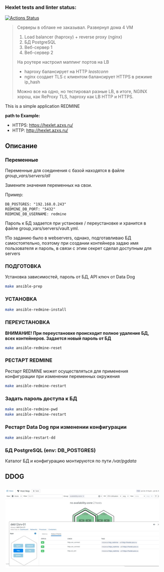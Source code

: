 ### Hexlet tests and linter status:
[![Actions Status](https://github.com/antmbx/devops-for-programmers-project-76/actions/workflows/hexlet-check.yml/badge.svg)](https://github.com/antmbx/devops-for-programmers-project-76/actions)


> Серверы в облаке не заказывал.
> Развернул дома 4 VM
> 
> 1. Load balancer (haproxy) + reverse proxy (nginx)
> 2. БД PostgreSQL
> 3. Веб-сервер 1
> 4. Веб-сервер 2
> 
> На роутере настроил маппинг портов на LB
> - haproxy балансирует на HTTP *leastconn*
> - nginx создает TLS с клиентом балансирует HTTPS в режиме ip_hash
> 
> Можно все на одно, но тестировал разные LB, в итоге, NGINX хорош, как ReProxy TLS, haproxy как LB HTTP и HTTPS. 



This is a simple application REDMINE

**path to Example:** 
- HTTPS: https://hexlet.azxs.ru/
- HTTP: http://hexlet.azxs.ru/


## Описание


### Переменные

Переменные для соединения с базой находятся в файле *group_vars/servers/all* 

Замените значения переменных на свои.


Пример:
```
DB_POSTGRES: "192.168.0.243"
REDMINE_DB_PORT: "5432"
REDMINE_DB_USERNAME: redmine
```


Пароль к БД задается при установке / переустановке и хранится в файле group_vars/servers/vault.yml.

!По заданию было в webservers, однако, подготавливаю БД самостоятельно, поэтому при создании контейнера задаю имя пользователя и пароль, в связи с этим секрет сделал доступным для servers


### ПОДГОТОВКА
Установка зависимостей, пароль от БД, API ключ от Data Dog
```bash
make ansible-prep
```


### УСТАНОВКА

```bash
make ansible-redmine-install
```


### ПЕРЕУСТАНОВКА
**ВНИМАНИЕ! При переустановке происходит полное удаление БД, всех контейнеров. Задается новый пароль от БД**

```bash
make ansible-redmine-reset
```


### РЕСТАРТ REDMINE 
Рестарт REDMINE может осуществляться для применения конфигурации при изменении переменных окружения

```bash
make ansible-redmine-restart
```

### Задать пароль доступа к БД
```bash
make ansible-redmine-pwd
make ansible-redmine-restart
```


### Рестарт Data Dog при изменении конфигурации
```bash
make ansible-restart-dd
```

### БД PostgreSQL (env: DB_POSTGRES)

Каталог БД и конфигурацию монтируются по пути */var/pgdata*

## DDOG

![alt text](https://github.com/antmbx/devops-for-programmers-project-76/blob/main/dd_screen.jpg?raw=true)
---
